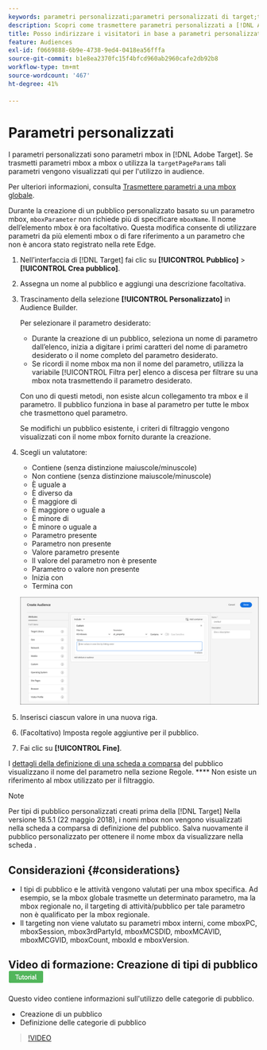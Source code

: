 ```yaml
---
keywords: parametri personalizzati;parametri personalizzati di target;targetpageparams;parametri mbox di targeting
description: Scopri come trasmettere parametri personalizzati a [!DNL Adobe Target] da utilizzare nei tipi di pubblico.
title: Posso indirizzare i visitatori in base a parametri personalizzati?
feature: Audiences
exl-id: f0669888-6b9e-4738-9ed4-0418ea56fffa
source-git-commit: b1e8ea2370fc15f4bfcd960ab2960cafe2db92b8
workflow-type: tm+mt
source-wordcount: '467'
ht-degree: 41%

---
```


# Parametri personalizzati

I parametri personalizzati sono parametri mbox in [!DNL Adobe Target]. Se trasmetti parametri mbox a mbox o utilizza la `targetPageParams` tali parametri vengono visualizzati qui per l&#39;utilizzo in audience.

Per ulteriori informazioni, consulta [Trasmettere parametri a una mbox globale](https://developer.adobe.com/target/implement/client-side/atjs/global-mbox/pass-parameters-to-global-mbox/).

Durante la creazione di un pubblico personalizzato basato su un parametro mbox, `mboxParameter` non richiede più di specificare `mboxName`. Il nome dell’elemento mbox è ora facoltativo. Questa modifica consente di utilizzare parametri da più elementi mbox o di fare riferimento a un parametro che non è ancora stato registrato nella rete Edge.

1. Nell’interfaccia di [!DNL Target] fai clic su **[!UICONTROL Pubblico]** > **[!UICONTROL Crea pubblico]**.
1. Assegna un nome al pubblico e aggiungi una descrizione facoltativa.
1. Trascinamento della selezione **[!UICONTROL Personalizzato]** in Audience Builder.

   Per selezionare il parametro desiderato:

   * Durante la creazione di un pubblico, seleziona un nome di parametro dall’elenco, inizia a digitare i primi caratteri del nome di parametro desiderato o il nome completo del parametro desiderato.
   * Se ricordi il nome mbox ma non il nome del parametro, utilizza la variabile [!UICONTROL Filtra per] elenco a discesa per filtrare su una mbox nota trasmettendo il parametro desiderato.

   Con uno di questi metodi, non esiste alcun collegamento tra mbox e il parametro. Il pubblico funziona in base al parametro per tutte le mbox che trasmettono quel parametro.

   Se modifichi un pubblico esistente, i criteri di filtraggio vengono visualizzati con il nome mbox fornito durante la creazione.

1. Scegli un valutatore:

   * Contiene (senza distinzione maiuscole/minuscole)
   * Non contiene (senza distinzione maiuscole/minuscole)
   * È uguale a
   * È diverso da
   * È maggiore di
   * È maggiore o uguale a
   * È minore di
   * È minore o uguale a
   * Parametro presente
   * Parametro non presente
   * Valore parametro presente
   * Il valore del parametro non è presente
   * Parametro o valore non presente
   * Inizia con
   * Termina con

   ![Parametro per pubblico Personalizzato](assets/custom.png)

1. Inserisci ciascun valore in una nuova riga.
1. (Facoltativo) Imposta regole aggiuntive per il pubblico.
1. Fai clic su **[!UICONTROL Fine]**.

I [dettagli della definizione di una scheda a comparsa](/help/main/c-target/c-audiences/audiences.md#section_11B9C4A777E14D36BA1E925021945780) del pubblico visualizzano il nome del parametro nella sezione Regole. **** Non esiste un riferimento al mbox utilizzato per il filtraggio.

>[!NOTE]
>
>Per tipi di pubblico personalizzati creati prima della [!DNL Target] Nella versione 18.5.1 (22 maggio 2018), i nomi mbox non vengono visualizzati nella scheda a comparsa di definizione del pubblico. Salva nuovamente il pubblico personalizzato per ottenere il nome mbox da visualizzare nella scheda .

## Considerazioni {#considerations}

* I tipi di pubblico e le attività vengono valutati per una mbox specifica. Ad esempio, se la mbox globale trasmette un determinato parametro, ma la mbox regionale no, il targeting di attività/pubblico per tale parametro non è qualificato per la mbox regionale.
* Il targeting non viene valutato su parametri mbox interni, come mboxPC, mboxSession, mbox3rdPartyId, mboxMCSDID, mboxMCAVID, mboxMCGVID, mboxCount, mboxId e mboxVersion.

## Video di formazione: Creazione di tipi di pubblico ![Badge tutorial](/help/main/assets/tutorial.png)

Questo video contiene informazioni sull&#39;utilizzo delle categorie di pubblico.

* Creazione di un pubblico
* Definizione delle categorie di pubblico

>[!VIDEO](https://video.tv.adobe.com/v/17392)
